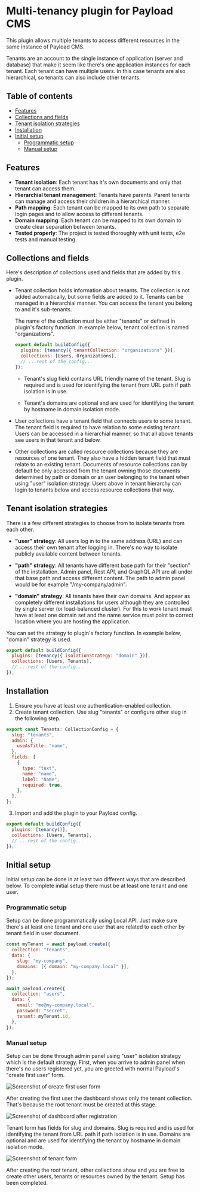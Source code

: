 # Multi-tenancy plugin for Payload CMS

This plugin allows multiple tenants to access different resources in the same
instance of Payload CMS.

Tenants are an account to the single instance of application (server and
database) that make it seem like there's one application instances for each
tenant. Each tenant can have multiple users. In this case tenants are also
hierarchical, so tenants can also include other tenants.

## Table of contents

- [Features](#features)
- [Collections and fields](#collections-and-fields)
- [Tenant isolation strategies](#tenant-isolation-strategies)
- [Installation](#installation)
- [Initial setup](#initial-setup)
  - [Programmatic setup](#programmatic-setup)
  - [Manual setup](#manual-setup)

## Features

- **Tenant isolation**: Each tenant has it's own documents and only that tenant
  can access them.
- **Hierarchial tenant management**: Tenants have parents. Parent tenants can
  manage and access their children in a hierarchical manner.
- **Path mapping**: Each tenant can be mapped to its own path to separate login
  pages and to allow access to different tenants.
- **Domain mapping**: Each tenant can be mapped to its own domain to create
  clear separation between tenants.
- **Tested properly**: The project is tested thoroughly with unit tests, e2e
  tests and manual testing.

## Collections and fields

Here's description of collections used and fields that are added by this plugin.

- Tenant collection holds information about tenants. The collection is not added
  automatically, but some fields are added to it. Tenants can be managed in a
  hierarchial manner. You can access the tenant you belong to and it's
  sub-tenants.

  The name of the collection must be either "tenants" or defined in plugin's
  factory function. In example below, tenant collection is named
  "organizations".

  ```javascript
  export default buildConfig({
    plugins: [tenancy({ tenantCollection: "organizations" })],
    collections: [Users, Organizations],
    // ...rest of the config...
  });
  ```

  - Tenant's slug field contains URL friendly name of the tenant. Slug is
    required and is used for identifying the tenant from URL path if path
    isolation is in use.

  - Tenant's domains are optional and are used for identifying the tenant by
    hostname in domain isolation mode.

- User collections have a tenant field that connects users to some tenant. The
  tenant field is required to have relation to some existing tenant. Users can
  be accessed in a hierarchial manner, so that all above tenants see users in
  that tenant and below.

- Other collections are called resource collections because they are resources
  of one tenant. They also have a hidden tenant field that must relate to an
  existing tenant. Documents of resource collections can by default be only
  accessed from the tenant owning those documents determined by path or domain
  or an user belonging to the tenant when using "user" isolation strategy. Users
  above in tenant hierarchy can login to tenants below and access resource
  collections that way.

## Tenant isolation strategies

There is a few different strategies to choose from to isolate tenants from each
other.

- **"user" strategy**: All users log in to the same address (URL) and can access
  their own tenant after logging in. There's no way to isolate publicly
  available content between tenants.

- **"path" strategy**: All tenants have different base path for their "section"
  of the installation. Admin panel, Rest API, and GraphQL API are all under that
  base path and access different content. The path to admin panel would be for
  example "/my-company/admin".

- **"domain" strategy**: All tenants have their own domains. And appear as
  completely different installations for users although they are controlled by
  single server (or load-balanced cluster). For this to work tenant must have at
  least one domain set and the name service must point to correct location where
  you are hosting the application.

You can set the strategy to plugin's factory function. In example below,
"domain" strategy is used.

```javascript
export default buildConfig({
  plugins: [tenancy({ isolationStrategy: "domain" })],
  collections: [Users, Tenants],
  // ...rest of the config...
});
```

## Installation

1. Ensure you have at least one authentication-enabled collection.
2. Create tenant collection. Use slug "tenants" or configure other slug in the
   following step.

```javascript
export const Tenants: CollectionConfig = {
  slug: "tenants",
  admin: {
    useAsTitle: "name",
  },
  fields: [
    {
      type: "text",
      name: "name",
      label: "Name",
      required: true,
    },
  ],
};
```

3. Import and add the plugin to your Payload config.

```javascript
export default buildConfig({
  plugins: [tenancy()],
  collections: [Users, Tenants],
  // ...rest of the config...
});
```

## Initial setup

Initial setup can be done in at least two different ways that are described
below. To complete initial setup there must be at least one tenant and one user.

### Programmatic setup

Setup can be done programmatically using Local API. Just make sure there's at
least one tenant and one user that are related to each other by tenant field in
user document.

```javascript
const myTenant = await payload.create({
  collection: "tenants",
  data: {
    slug: "my-company",
    domains: [{ domain: "my-company.local" }],
  },
});

await payload.create({
  collection: "users",
  data: {
    email: "me@my-company.local",
    password: "secret",
    tenant: myTenant.id,
  },
});
```

### Manual setup

Setup can be done through admin panel using "user" isolation strategy which is
the default strategy. First, when you arrive to admin panel when there's no
users registered yet, you are greeted with normal Payload's "create first user"
form.

![Screenshot of create first user form](screenshots/create-first-user.png)

After creating the first user the dashboard shows only the tenant collection.
That's because the root tenant must be created at this stage.

![Screenshot of dashboard after registration](screenshots/dashboard-after-registration.png)

Tenant form has fields for slug and domains. Slug is required and is used for
identifying the tenant from URL path if path isolation is in use. Domains are
optional and are used for identifying the tenant by hostname in domain isolation
mode.

![Screenshot of tenant form](screenshots/tenant-form.png)

After creating the root tenant, other collections show and you are free to
create other users, tenants or resources owned by the tenant. Setup has been
completed.
